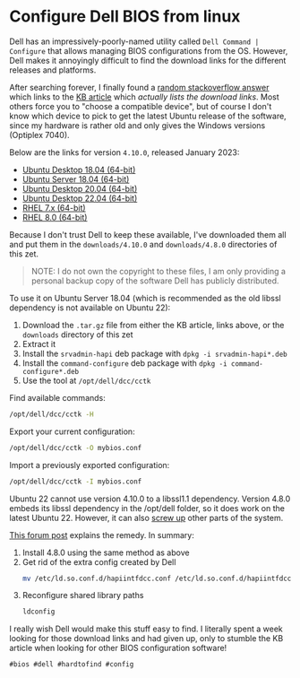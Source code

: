 # Configure Dell BIOS from linux

Dell has an impressively-poorly-named utility called `Dell Command | Configure`
that allows managing BIOS configurations from the OS. However, Dell makes it
annoyingly difficult to find the download links for the different releases and
platforms.

After searching forever, I finally found a [random stackoverflow
answer](https://superuser.com/a/1648187) which links to the [KB
article](https://www.dell.com/support/kbdoc/en-us/000178000/dell-command-configure)
which *actually lists the download links*. Most others force you to "choose
a compatible device", but of course I don't know which device to pick to get
the latest Ubuntu release of the software, since my hardware is rather old and
only gives the Windows versions (Optiplex 7040).

Below are the links for version `4.10.0`, released January 2023:

- [Ubuntu Desktop 18.04 (64-bit)](https://www.dell.com/support/home/en-us/drivers/DriversDetails?driverId=2M1YY)
- [Ubuntu Server 18.04 (64-bit)](https://www.dell.com/support/home/en-us/drivers/DriversDetails?driverId=2M1YY)
- [Ubuntu Desktop 20.04 (64-bit)](https://www.dell.com/support/home/en-us/drivers/DriversDetails?driverId=TX7GF)
- [Ubuntu Desktop 22.04 (64-bit)](https://www.dell.com/support/home/en-us/drivers/DriversDetails?driverId=8VCG0)
- [RHEL 7.x (64-bit)](https://www.dell.com/support/home/en-us/drivers/DriversDetails?driverId=J4GY5)
- [RHEL 8.0 (64-bit)](https://www.dell.com/support/home/en-us/drivers/DriversDetails?driverId=7FXYJ)

Because I don't trust Dell to keep these available, I've downloaded them all
and put them in the `downloads/4.10.0` and `downloads/4.8.0` directories of
this zet.

> NOTE: I do not own the copyright to these files, I am only providing a
personal backup copy of the software Dell has publicly distributed.

To use it on Ubuntu Server 18.04 (which is recommended as the old libssl
dependency is not available on Ubuntu 22):

1. Download the `.tar.gz` file from either the KB article, links above, or the
   `downloads` directory of this zet
2. Extract it
3. Install the `srvadmin-hapi` deb package with `dpkg -i srvadmin-hapi*.deb`
4. Install the `command-configure` deb package with `dpkg -i
   command-configure*.deb`
5. Use the tool at `/opt/dell/dcc/cctk`

Find available commands:

```bash
/opt/dell/dcc/cctk -H
```

Export your current configuration:

```bash
/opt/dell/dcc/cctk -O mybios.conf
```

Import a previously exported configuration:

```bash
/opt/dell/dcc/cctk -I mybios.conf
```

Ubuntu 22 cannot use version 4.10.0 to a libssl1.1 dependency. Version 4.8.0
embeds its libssl dependency in the /opt/dell folder, so it does work on the
latest Ubuntu 22. However, it can also [screw
up](https://www.dell.com/community/Linux-Developer-Systems/Dell-Command-Configure-breaks-OpenSSL-and-other-things/m-p/8275666)
other parts of the system.

[This forum post](https://bbs.archlinux.org/viewtopic.php?id=280992) explains
the remedy. In summary:

1. Install 4.8.0 using the same method as above
2. Get rid of the extra config created by Dell
   ```bash
   mv /etc/ld.so.conf.d/hapiintfdcc.conf /etc/ld.so.conf.d/hapiintfdcc.conf.bak
   ```
3. Reconfigure shared library paths
   ```bash
   ldconfig
   ```

I really wish Dell would make this stuff easy to find. I literally spent a week
looking for those download links and had given up, only to stumble the KB
article when looking for other BIOS configuration software!

    #bios #dell #hardtofind #config
